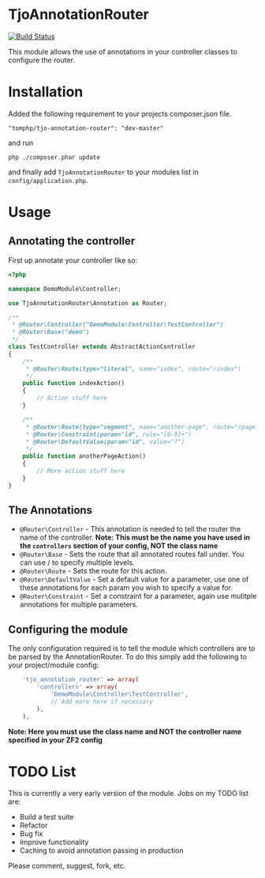 TjoAnnotationRouter
===================

[![Build Status](https://travis-ci.org/tomphp/TjoAnnotationRouter.png?branch=master)](https://travis-ci.org/tomphp/TjoAnnotationRouter)

This module allows the use of annotations in your controller classes to
configure the router.

Installation
============

Added the following requirement to your projects composer.json file.

    "tomphp/tjo-annotation-router": "dev-master"

and run

    php ./composer.phar update

and finally add `TjoAnnotationRouter` to your modules list in
`config/application.php`.

Usage
=====

Annotating the controller
-------------------------

First up annotate your controller like so:
```php
<?php

namespace DemoModule\Controller;

use TjoAnnotationRouter\Annotation as Router;

/**
 * @Router\Controller("DemoModule\Controller\TestController")
 * @Router\Base("demo")
 */
class TestController extends AbstractActionController
{
    /**
     * @Router\Route(type="literal", name="index", route="/index")
     */
    public function indexAction()
    {
        // Action stuff here
    }

    /**
     * @Router\Route(type="segment", name="another-page", route="/page1/:id")
     * @Router\Constraint(param="id", rule="[0-9]+")
     * @Router\DefaultValue(param="id", value="7")
     */
    public function anotherPageAction()
    {
        // More action stuff here
    }
}
```

The Annotations
---------------

* `@Router\Controller` - This annotation is needed to tell the router the name of the controller. **Note: This must be the name you have used in the `controllers` section of your config, NOT the class name**
* `@Router\Base` - Sets the route that all annotated routes fall under. You can use / to specify multiple levels.
* `@Router\Route` - Sets the route for this action.
* `@Router\DefaultValue` - Set a default value for a parameter, use one of these annotations for each param you wish to specify a value for.
* `@Router\Constraint` - Set a constraint for a parameter, again use mulitple annotations for multiple parameters.

Configuring the module
----------------------

The only configuration required is to tell the module which controllers are to
be parsed by the AnnotationRouter. To do this simply add the following to your
project/module config:

```php
    'tjo_annotation_router' => array(
        'controllers' => array(
            'DemoModule\Controller\TestController',
            // Add more here if necessary
        ),
    ),
```

**Note: Here you must use the class name and NOT the controller name specified in your ZF2 config**

TODO List
=========

This is currently a very early version of the module. Jobs on my TODO list are:

* Build a test suite
* Refactor
* Bug fix
* Improve functionality
* Caching to avoid annotation passing in production

Please comment, suggest, fork, etc.

